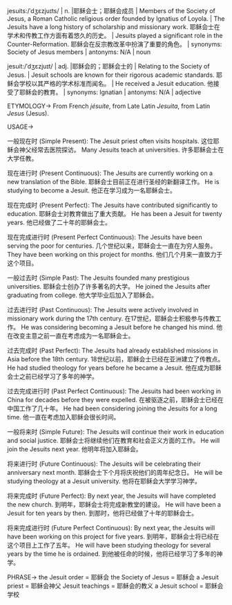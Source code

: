 jesuits:/ˈdʒɛzjuɪts/ | n. |耶稣会士；耶稣会成员 | Members of the Society of Jesus, a Roman Catholic religious order founded by Ignatius of Loyola. |  The Jesuits have a long history of scholarship and missionary work. 耶稣会士在学术和传教工作方面有着悠久的历史。 |  Jesuits played a significant role in the Counter-Reformation. 耶稣会在反宗教改革中扮演了重要的角色。 | synonyms: Society of Jesus members | antonyms: N/A | noun

jesuit:/ˈdʒɛzjuɪt/ | adj. |耶稣会的；耶稣会士的 | Relating to the Society of Jesus. | Jesuit schools are known for their rigorous academic standards. 耶稣会学校以其严格的学术标准而闻名。 |  He received a Jesuit education. 他接受了耶稣会的教育。 | synonyms: Ignatian | antonyms: N/A | adjective


ETYMOLOGY->
From French *jésuite*, from Late Latin *Jesuita*, from Latin *Jesus* (Jesus).


USAGE->

一般现在时 (Simple Present):
The Jesuit priest often visits hospitals. 这位耶稣会神父经常去医院探访。
Many Jesuits teach at universities. 许多耶稣会士在大学任教。

现在进行时 (Present Continuous):
The Jesuits are currently working on a new translation of the Bible. 耶稣会士目前正在进行圣经的新翻译工作。
He is studying to become a Jesuit. 他正在学习成为一名耶稣会士。

现在完成时 (Present Perfect):
The Jesuits have contributed significantly to education. 耶稣会士对教育做出了重大贡献。
He has been a Jesuit for twenty years. 他已经做了二十年的耶稣会士。

现在完成进行时 (Present Perfect Continuous):
The Jesuits have been serving the poor for centuries. 几个世纪以来，耶稣会士一直在为穷人服务。
They have been working on this project for months. 他们几个月来一直致力于这个项目。

一般过去时 (Simple Past):
The Jesuits founded many prestigious universities. 耶稣会士创办了许多著名的大学。
He joined the Jesuits after graduating from college. 他大学毕业后加入了耶稣会。


过去进行时 (Past Continuous):
The Jesuits were actively involved in missionary work during the 17th century. 在17世纪，耶稣会士积极参与传教工作。
He was considering becoming a Jesuit before he changed his mind. 他在改变主意之前一直在考虑成为一名耶稣会士。

过去完成时 (Past Perfect):
The Jesuits had already established missions in Asia before the 18th century. 18世纪以前，耶稣会士已经在亚洲建立了传教点。
He had studied theology for years before he became a Jesuit. 他在成为耶稣会士之前已经学习了多年的神学。

过去完成进行时 (Past Perfect Continuous):
The Jesuits had been working in China for decades before they were expelled. 在被驱逐之前，耶稣会士已经在中国工作了几十年。
He had been considering joining the Jesuits for a long time. 他一直在考虑加入耶稣会很长时间。

一般将来时 (Simple Future):
The Jesuits will continue their work in education and social justice. 耶稣会士将继续他们在教育和社会正义方面的工作。
He will join the Jesuits next year. 他明年将加入耶稣会。

将来进行时 (Future Continuous):
The Jesuits will be celebrating their anniversary next month. 耶稣会士下个月将庆祝他们的周年纪念日。
He will be studying theology at a Jesuit university. 他将在耶稣会大学学习神学。

将来完成时 (Future Perfect):
By next year, the Jesuits will have completed the new church. 到明年，耶稣会士将完成新教堂的建设。
He will have been a Jesuit for ten years by then. 到那时，他将已经做了十年的耶稣会士。

将来完成进行时 (Future Perfect Continuous):
By next year, the Jesuits will have been working on this project for five years. 到明年，耶稣会士将已经在这个项目上工作了五年。
He will have been studying theology for several years by the time he is ordained. 到他被任命的时候，他将已经学习了多年的神学。


PHRASE->
the Jesuit order = 耶稣会
the Society of Jesus = 耶稣会
a Jesuit priest = 耶稣会神父
Jesuit teachings = 耶稣会的教义
a Jesuit school = 耶稣会学校
